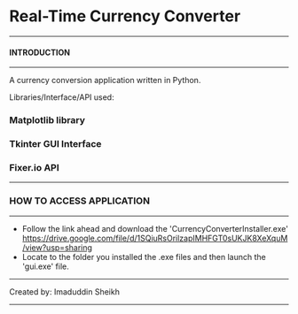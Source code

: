 # Real-Time Currency Converter
************************************************************
#### INTRODUCTION
************************************************************

A currency conversion application written in Python.

Libraries/Interface/API used:
### Matplotlib library
### Tkinter GUI Interface
### Fixer.io API

************************************************************
### HOW TO ACCESS APPLICATION
************************************************************

- Follow the link ahead and download the 'CurrencyConverterInstaller.exe'
  https://drive.google.com/file/d/1SQiuRsOrilzapIMHFGT0sUKJK8XeXquM/view?usp=sharing
- Locate to the folder you installed the .exe files and then
  launch the 'gui.exe' file.
  
************************************************************
Created by: Imaduddin Sheikh
************************************************************

